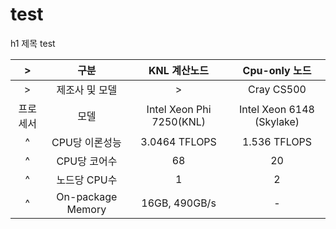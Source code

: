 # test
h1 제목
test


|>|구분|KNL 계산노드|Cpu-only 노드|
|:---:|:---:|:---:|:---:|
|>|제조사 및 모델|>|Cray CS500|
|프로세서|모델|Intel Xeon Phi 7250(KNL)|Intel Xeon 6148 (Skylake)|
|^|CPU당 이론성능|3.0464 TFLOPS|1.536 TFLOPS|
|^|CPU당 코어수|68|20|
|^|노드당 CPU수|1|2|
|^|On-package Memory|16GB, 490GB/s|-|
